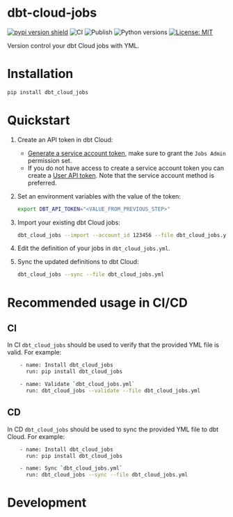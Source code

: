 # dbt-cloud-jobs

[![pypi version shield](https://img.shields.io/pypi/v/dbt-cloud-jobs)](https://img.shields.io/pypi/v/dbt-cloud-jobs)
![CI](https://github.com/github/pgoslatara/dbt-cloud-jobs/actions/workflows/ci_pipeline.yml/badge.svg)
![Publish](https://github.com/github/pgoslatara/dbt-cloud-jobs/actions/workflows/publish.yml/badge.svg)
![Python versions](https://img.shields.io/pypi/pyversions/dbt-cloud-jobs.svg)
[![License: MIT](https://img.shields.io/badge/License-MIT-yellow.svg)](https://opensource.org/licenses/MIT)

Version control your dbt Cloud jobs with YML.

# Installation

```bash
pip install dbt_cloud_jobs
```

# Quickstart

1. Create an API token in dbt Cloud:

    - [Generate a service account token](https://docs.getdbt.com/docs/dbt-cloud-apis/service-tokens#generate-service-account-tokens), make sure to grant the `Jobs Admin` permission set.
    - If you do not have access to create a service account token you can create a [User API token](https://docs.getdbt.com/docs/dbt-cloud-apis/user-tokens). Note that the service account method is preferred.

1. Set an environment variables with the value of the token:

    ```bash
    export DBT_API_TOKEN="<VALUE_FROM_PREVIOUS_STEP>"
    ```

1. Import your existing dbt Cloud jobs:

    ```bash
    dbt_cloud_jobs --import --account_id 123456 --file dbt_cloud_jobs.yml
    ```

1. Edit the definition of your jobs in `dbt_cloud_jobs.yml`.

1. Sync the updated definitions to dbt Cloud:

    ```bash
    dbt_cloud_jobs --sync --file dbt_cloud_jobs.yml
    ```

# Recommended usage in CI/CD

## CI

In CI `dbt_cloud_jobs` should be used to verify that the provided YML file is valid. For example:

```bash
    - name: Install dbt_cloud_jobs
      run: pip install dbt_cloud_jobs

    - name: Validate `dbt_cloud_jobs.yml`
      run: dbt_cloud_jobs --validate --file dbt_cloud_jobs.yml
```

## CD

In CD `dbt_cloud_jobs` should be used to sync the provided YML file to dbt Cloud. For example:

```bash
    - name: Install dbt_cloud_jobs
      run: pip install dbt_cloud_jobs

    - name: Sync `dbt_cloud_jobs.yml`
      run: dbt_cloud_jobs --sync --file dbt_cloud_jobs.yml
```

# Development

